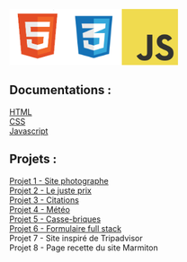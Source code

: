 <img src="https://github.com/frmi2018/frmi2018/blob/main/assets/logos/html.png" width="100"/><img src="https://github.com/frmi2018/frmi2018/blob/main/assets/logos/css.png" width="100"/><img src="https://github.com/frmi2018/frmi2018/blob/main/assets/logos/js.png" width="100"/>

## Documentations :

[HTML](https://www.w3schools.com/tags/default.asp)  
[CSS](https://www.w3schools.com/cssref/default.asp)  
[Javascript](https://www.w3schools.com/jsref/default.asp)

## Projets :

[Projet 1 - Site photographe](http://frmi.free.fr/perso/project01/index.html)  
[Projet 2 - Le juste prix](http://frmi.free.fr/perso/js/justePrix.html)  
[Projet 3 - Citations](http://frmi.free.fr/perso/js/citations.html)  
[Projet 4 - Météo](http://frmi.free.fr/perso/js/meteo2.html)  
[Projet 5 - Casse-briques](http://frmi.free.fr/perso/project02/exercice2.html)  
[Projet 6 - Formulaire full stack](https://github.com/frmi2018/react/tree/main/front/form)  
Projet 7 - Site inspiré de Tripadvisor  
Projet 8 - Page recette du site Marmiton
